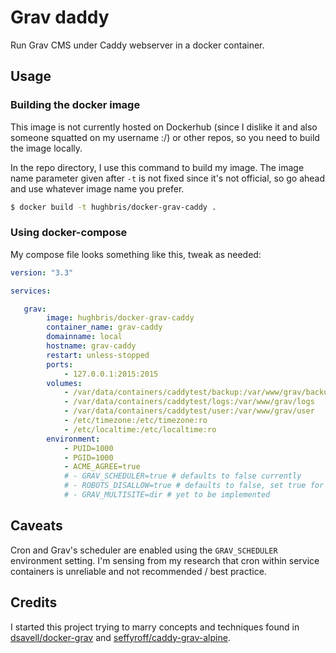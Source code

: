# Grav daddy

Run Grav CMS under Caddy webserver in a docker container.

## Usage

### Building the docker image

This image is not currently hosted on Dockerhub (since I dislike it and also someone squatted on my username :/) or other repos, so you need to build the image locally.

In the repo directory, I use this command to build my image. The image name parameter given after `-t` is not fixed since it's not official, so go ahead and use whatever image name you prefer.

```sh
$ docker build -t hughbris/docker-grav-caddy .
```

### Using docker-compose

My compose file looks something like this, tweak as needed:

```yaml
version: "3.3"

services:

   grav:
        image: hughbris/docker-grav-caddy
        container_name: grav-caddy
        domainname: local
        hostname: grav-caddy
        restart: unless-stopped
        ports:
            - 127.0.0.1:2015:2015
        volumes:
            - /var/data/containers/caddytest/backup:/var/www/grav/backup
            - /var/data/containers/caddytest/logs:/var/www/grav/logs
            - /var/data/containers/caddytest/user:/var/www/grav/user
            - /etc/timezone:/etc/timezone:ro
            - /etc/localtime:/etc/localtime:ro
        environment:
            - PUID=1000
            - PGID=1000
            - ACME_AGREE=true
            # - GRAV_SCHEDULER=true # defaults to false currently
            # - ROBOTS_DISALLOW=true # defaults to false, set true for staging envornments etc, see extras/robots.disallow.txt for more discussion
            # - GRAV_MULTISITE=dir # yet to be implemented
```

## Caveats

Cron and Grav's scheduler are enabled using the `GRAV_SCHEDULER` environment setting. I'm sensing from my research that cron within service containers is unreliable and not recommended / best practice.

## Credits

I started this project trying to marry concepts and techniques found in [dsavell/docker-grav](https://github.com/dsavell/docker-grav) and [seffyroff/caddy-grav-alpine](https://github.com/seffyroff/caddy-grav-alpine).

